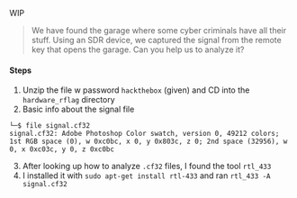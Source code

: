 WIP
> We have found the garage where some cyber criminals have all their stuff. Using an SDR device, we captured the signal from the remote key that opens the garage. Can you help us to analyze it?
#### Steps
1. Unzip the file w password `hackthebox` (given) and CD into the `hardware_rflag` directory
2. Basic info about the signal file
```
└─$ file signal.cf32             
signal.cf32: Adobe Photoshop Color swatch, version 0, 49212 colors; 1st RGB space (0), w 0xc0bc, x 0, y 0x803c, z 0; 2nd space (32956), w 0, x 0xc03c, y 0, z 0xc0bc
```
3. After looking up how to analyze `.cf32` files, I found the tool `rtl_433`
4. I installed it with `sudo apt-get install rtl-433` and ran `rtl_433 -A signal.cf32`
